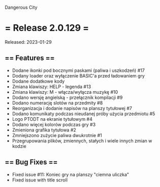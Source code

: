 Dangerous City

# = Release 2.0.129 =
Released: 2023-01-29

## == Features ==
 * Dodane ikonki pod bocznymi paskami (paliwa i uszkodzeń) #17
 * Dodany loader oraz wyłączenie BASIC'a przed ładowaniem gry 
 * Dodane dodatkowe kody
 * Zmiana klawiszy: HELP - legenda #13
 * Zmiana klawiszy: M - włącza/wyłącza muzykę #10
 * Dodano wersję angielską - przełącznik kompilacji #9
 * Dodano numerację slotów na przedmity #8
 * Reorganizacja i dodanie napisów na planszy tytułowej #7
 * Dodano komunikaty podczas nieudanej próby użycia przedmiotu #5
 * Logo PTODT na ekranie tytułowym #4
 * Dodano więcej kolorów podczas gry #3
 * Zmieniona grafika tytułowa #2
 * Zmniejszono zużycie paliwa dwukrotnie #1
 * Przegrupowania plików, zmiennych, stałych i wiele innych zmian w kodzie

## == Bug Fixes ==
 * Fixed issue #11: Koniec gry na planszy "ciemna uliczka"
 * Fixed issue with title scroll